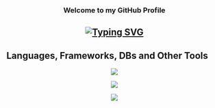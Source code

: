 <h3 align="center">Welcome to my GitHub Profile</h3>

<h2 align="center"><a href="#"><img src="https://readme-typing-svg.demolab.com?font=Cascadia&pause=1000&center=true&width=435&lines=Hi%2C+I'm+Zainab+Atwa+" alt="Typing SVG" /></a></h2>

## Languages, Frameworks, DBs and Other Tools

<p align="center">
  <a href="https://github.com/zainab1AT/">
    <img src="https://skillicons.dev/icons?i=py,java,spring,react,mysql" />
  </a>
</p>

<p align="center">
  <a href="https://github.com/zainab1AT/">
    <img src="https://skillicons.dev/icons?i=git,github,html,css,maven,javascript,php,junit" />
  </a>
</p>


<p align="center">
  <a href="https://github.com/zainab1AT/">
    <img src="https://skillicons.dev/icons?i=postman,eclipse,vscode,stackoverflow,figma" />
  </a>
</p>
<!--
![Python](https://img.shields.io/badge/-Python-black?style=flat-square&logo=Python)
![Java](https://img.shields.io/badge/java-%23ED8B00.svg?style=flat-square&logo=openjdk&logoColor=black)
![JS](https://img.shields.io/badge/JavaScript-323330?style=flat&logo=javascript&logoColor=F7DF1E)

<!--
![Django](https://img.shields.io/badge/Django-092E20?style=flat&logo=django&logoColor=white)
![Flask](https://img.shields.io/badge/Flask-000000?style=flat&logo=flask&logoColor=white)
![Fast API](https://img.shields.io/badge/fastapi-109989?style=flat&logo=FASTAPI&logoColor=white)
![Spring](https://img.shields.io/badge/spring-%236DB33F.svg?style=flat&logo=spring&logoColor=white)

![MySQL](https://img.shields.io/badge/MySQL-00000F?style=flat&logo=mysql&logoColor=white)
![PostgreSQL](https://img.shields.io/badge/-PostgreSQL-336791?style=flat-square&logo=postgresql)
![MongoDb](https://img.shields.io/badge/MongoDB-4EA94B?style=flat&logo=mongodb&logoColor=white)

![TensorFlow](https://img.shields.io/badge/TensorFlow-FF6F00?style=flat&logo=TensorFlow&logoColor=white)
![OpenCV](https://img.shields.io/badge/OpenCV-27338e?style=flat&logo=OpenCV&logoColor=white) -->
<!-- ![Github Stats](https://github-readme-stats.vercel.app/api?username=MeqdadDev&count_private=true&show_icons=true&include_all_commits=true&theme=light) 
</p>-->


